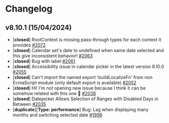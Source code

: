 # Changelog

## v8.10.1 (15/04/2024)
- [**closed**] RootContext is missing pass-through types for each context it provides [#2072](https://github.com/gpbl/react-day-picker/issues/2072)
- [**closed**] Calendar set's date to undefined when same date selected and this give inconsistent behavior! [#2063](https://github.com/gpbl/react-day-picker/issues/2063)
- [**closed**] Bug with label [#2061](https://github.com/gpbl/react-day-picker/issues/2061)
- [**closed**] Accessibility issue in calendar picker in the latest version 8.10.0 [#2055](https://github.com/gpbl/react-day-picker/issues/2055)
- [**closed**] Can't import the named export 'buildLocalizeFn' from non EcmaScript module (only default export is available) [#2052](https://github.com/gpbl/react-day-picker/issues/2052)
- [**closed**] Hi! I'm not opening new issue because I think it can be somehow related with this one 🙂 [#2038](https://github.com/gpbl/react-day-picker/issues/2038)
- [**closed**] Datepicker Allows Selection of Ranges with Disabled Days in Between [#2035](https://github.com/gpbl/react-day-picker/issues/2035)
- [**duplicate**][**Type: performance**] Bug: Lag when displaying many months and switching selected date [#1998](https://github.com/gpbl/react-day-picker/issues/1998)
